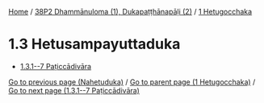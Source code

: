 
[Home](/) / [38P2 Dhammānuloma (1), Dukapaṭṭhānapāḷi (2)](../../38P2.md) / [1 Hetugocchaka](../1.md)

# 1.3 Hetusampayuttaduka

* [1.3.1--7 Paṭiccādivāra](1.3/1.3.1--7.md)

[Go to previous page (Nahetuduka)](1.2/1.2.7/1.2.7.4/Nahetuduka.md) / [Go to parent page (1 Hetugocchaka)](../1.md) / [Go to next page (1.3.1--7 Paṭiccādivāra)](1.3/1.3.1--7.md)


